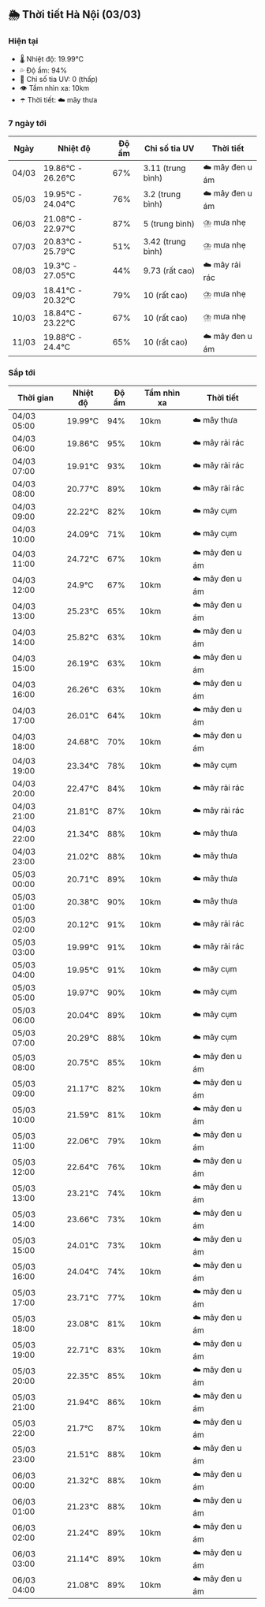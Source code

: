 ## 🌦️ Thời tiết Hà Nội (03/03)

### Hiện tại

- 🌡️ Nhiệt độ: 19.99℃
- 💦 Độ ẩm: 94%
- 🌟 Chỉ số tia UV: 0 (thấp)
- 👁️ Tầm nhìn xa: 10km
- ☂️ Thời tiết: ☁️ mây thưa

### 7 ngày tới

| Ngày | Nhiệt độ | Độ ẩm | Chỉ số tia UV | Thời tiết |
| --- | --- | --- | --- | --- |
| 04/03 | 19.86℃ - 26.26℃ | 67% | 3.11 (trung bình) | ☁️ mây đen u ám |
| 05/03 | 19.95℃ - 24.04℃ | 76% | 3.2 (trung bình) | ☁️ mây đen u ám |
| 06/03 | 21.08℃ - 22.97℃ | 87% | 5 (trung bình) | ⛈️ mưa nhẹ |
| 07/03 | 20.83℃ - 25.79℃ | 51% | 3.42 (trung bình) | ⛈️ mưa nhẹ |
| 08/03 | 19.3℃ - 27.05℃ | 44% | 9.73 (rất cao) | ☁️ mây rải rác |
| 09/03 | 18.41℃ - 20.32℃ | 79% | 10 (rất cao) | ⛈️ mưa nhẹ |
| 10/03 | 18.84℃ - 23.22℃ | 67% | 10 (rất cao) | ⛈️ mưa nhẹ |
| 11/03 | 19.88℃ - 24.4℃ | 65% | 10 (rất cao) | ☁️ mây đen u ám |

### Sắp tới

| Thời gian | Nhiệt độ | Độ ẩm | Tầm nhìn xa | Thời tiết |
| --- | --- | --- | --- | --- |
| 04/03 05:00 | 19.99℃ | 94% | 10km | ☁️ mây thưa |
| 04/03 06:00 | 19.86℃ | 95% | 10km | ☁️ mây rải rác |
| 04/03 07:00 | 19.91℃ | 93% | 10km | ☁️ mây rải rác |
| 04/03 08:00 | 20.77℃ | 89% | 10km | ☁️ mây rải rác |
| 04/03 09:00 | 22.22℃ | 82% | 10km | ☁️ mây cụm |
| 04/03 10:00 | 24.09℃ | 71% | 10km | ☁️ mây cụm |
| 04/03 11:00 | 24.72℃ | 67% | 10km | ☁️ mây đen u ám |
| 04/03 12:00 | 24.9℃ | 67% | 10km | ☁️ mây đen u ám |
| 04/03 13:00 | 25.23℃ | 65% | 10km | ☁️ mây đen u ám |
| 04/03 14:00 | 25.82℃ | 63% | 10km | ☁️ mây đen u ám |
| 04/03 15:00 | 26.19℃ | 63% | 10km | ☁️ mây đen u ám |
| 04/03 16:00 | 26.26℃ | 63% | 10km | ☁️ mây đen u ám |
| 04/03 17:00 | 26.01℃ | 64% | 10km | ☁️ mây đen u ám |
| 04/03 18:00 | 24.68℃ | 70% | 10km | ☁️ mây đen u ám |
| 04/03 19:00 | 23.34℃ | 78% | 10km | ☁️ mây cụm |
| 04/03 20:00 | 22.47℃ | 84% | 10km | ☁️ mây rải rác |
| 04/03 21:00 | 21.81℃ | 87% | 10km | ☁️ mây rải rác |
| 04/03 22:00 | 21.34℃ | 88% | 10km | ☁️ mây thưa |
| 04/03 23:00 | 21.02℃ | 88% | 10km | ☁️ mây thưa |
| 05/03 00:00 | 20.71℃ | 89% | 10km | ☁️ mây thưa |
| 05/03 01:00 | 20.38℃ | 90% | 10km | ☁️ mây thưa |
| 05/03 02:00 | 20.12℃ | 91% | 10km | ☁️ mây rải rác |
| 05/03 03:00 | 19.99℃ | 91% | 10km | ☁️ mây rải rác |
| 05/03 04:00 | 19.95℃ | 91% | 10km | ☁️ mây cụm |
| 05/03 05:00 | 19.97℃ | 90% | 10km | ☁️ mây cụm |
| 05/03 06:00 | 20.04℃ | 89% | 10km | ☁️ mây cụm |
| 05/03 07:00 | 20.29℃ | 88% | 10km | ☁️ mây cụm |
| 05/03 08:00 | 20.75℃ | 85% | 10km | ☁️ mây đen u ám |
| 05/03 09:00 | 21.17℃ | 82% | 10km | ☁️ mây đen u ám |
| 05/03 10:00 | 21.59℃ | 81% | 10km | ☁️ mây đen u ám |
| 05/03 11:00 | 22.06℃ | 79% | 10km | ☁️ mây đen u ám |
| 05/03 12:00 | 22.64℃ | 76% | 10km | ☁️ mây đen u ám |
| 05/03 13:00 | 23.21℃ | 74% | 10km | ☁️ mây đen u ám |
| 05/03 14:00 | 23.66℃ | 73% | 10km | ☁️ mây đen u ám |
| 05/03 15:00 | 24.01℃ | 73% | 10km | ☁️ mây đen u ám |
| 05/03 16:00 | 24.04℃ | 74% | 10km | ☁️ mây đen u ám |
| 05/03 17:00 | 23.71℃ | 77% | 10km | ☁️ mây đen u ám |
| 05/03 18:00 | 23.08℃ | 81% | 10km | ☁️ mây đen u ám |
| 05/03 19:00 | 22.71℃ | 83% | 10km | ☁️ mây đen u ám |
| 05/03 20:00 | 22.35℃ | 85% | 10km | ☁️ mây đen u ám |
| 05/03 21:00 | 21.94℃ | 86% | 10km | ☁️ mây đen u ám |
| 05/03 22:00 | 21.7℃ | 87% | 10km | ☁️ mây đen u ám |
| 05/03 23:00 | 21.51℃ | 88% | 10km | ☁️ mây đen u ám |
| 06/03 00:00 | 21.32℃ | 88% | 10km | ☁️ mây đen u ám |
| 06/03 01:00 | 21.23℃ | 88% | 10km | ☁️ mây đen u ám |
| 06/03 02:00 | 21.24℃ | 89% | 10km | ☁️ mây đen u ám |
| 06/03 03:00 | 21.14℃ | 89% | 10km | ☁️ mây đen u ám |
| 06/03 04:00 | 21.08℃ | 89% | 10km | ☁️ mây đen u ám |
